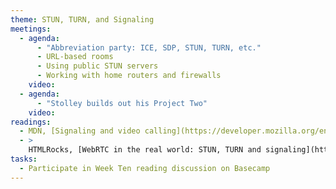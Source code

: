 ```yaml
---
theme: STUN, TURN, and Signaling
meetings:
  - agenda:
      - "Abbreviation party: ICE, SDP, STUN, TURN, etc."
      - URL-based rooms
      - Using public STUN servers
      - Working with home routers and firewalls
    video:
  - agenda:
      - "Stolley builds out his Project Two"
    video:
readings:
  - MDN, [Signaling and video calling](https://developer.mozilla.org/en-US/docs/Web/API/WebRTC_API/Signaling_and_video_calling)
  - >
    HTMLRocks, [WebRTC in the real world: STUN, TURN and signaling](https://www.html5rocks.com/en/tutorials/webrtc/infrastructure/) (Note: this is an old article; pay more attention to the concepts than the source examples)
tasks:
  - Participate in Week Ten reading discussion on Basecamp
---
```

